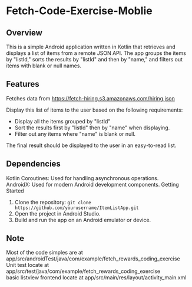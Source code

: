 # Fetch-Code-Exercise-Moblie

## Overview
This is a simple Android application written in Kotlin that retrieves and displays a list of items from a remote JSON API. The app groups the items by "listId," sorts the results by "listId" and then by "name," and filters out items with blank or null names.

## Features
Fetches data from https://fetch-hiring.s3.amazonaws.com/hiring.json

Display this list of items to the user based on the following requirements:

* Display all the items grouped by "listId"
* Sort the results first by "listId" then by "name" when displaying.
* Filter out any items where "name" is blank or null.

The final result should be displayed to the user in an easy-to-read list.

## Dependencies
Kotlin Coroutines: Used for handling asynchronous operations. <br>
AndroidX: Used for modern Android development components.
Getting Started
1. Clone the repository: ```git clone https://github.com/yourusername/ItemListApp.git```
2. Open the project in Android Studio.
3. Build and run the app on an Android emulator or device.

## Note
Most of the code simples are at app/src/androidTest/java/com/example/fetch_rewards_coding_exercise <br>
Unit test locate at app/src/test/java/com/example/fetch_rewards_coding_exercise <br>
basic listview frontend locate at app/src/main/res/layout/activity_main.xml
